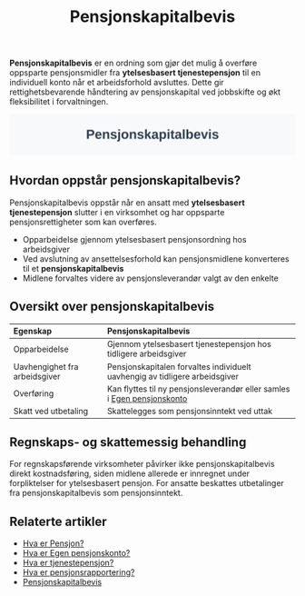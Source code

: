 ﻿---
title: "Pensjonskapitalbevis"
meta_title: "Pensjonskapitalbevis"
meta_description: '**Pensjonskapitalbevis** er en ordning som gjør det mulig å overføre oppsparte pensjonsmidler fra **ytelsesbasert tjenestepensjon** til en individuell konto ...'
slug: pensjonskapitalbevis
type: blog
layout: pages/single
---

**Pensjonskapitalbevis** er en ordning som gjør det mulig å overføre oppsparte pensjonsmidler fra **ytelsesbasert tjenestepensjon** til en individuell konto når et arbeidsforhold avsluttes. Dette gir rettighetsbevarende håndtering av pensjonskapital ved jobbskifte og økt fleksibilitet i forvaltningen.

![Illustrasjon av Pensjonskapitalbevis](pensjonskapitalbevis-image.svg)

## Hvordan oppstår pensjonskapitalbevis?

Pensjonskapitalbevis oppstår når en ansatt med **ytelsesbasert tjenestepensjon** slutter i en virksomhet og har oppsparte pensjonsrettigheter som kan overføres.

* Opparbeidelse gjennom ytelsesbasert pensjonsordning hos arbeidsgiver
* Ved avslutning av ansettelsesforhold kan pensjonsmidlene konverteres til et **pensjonskapitalbevis**
* Midlene forvaltes videre av pensjonsleverandør valgt av den enkelte

## Oversikt over pensjonskapitalbevis

| Egenskap                   | Pensjonskapitalbevis                                                    |
|:----------------------------|:-------------------------------------------------------------------------|
| Opparbeidelse               | Gjennom ytelsesbasert tjenestepensjon hos tidligere arbeidsgiver         |
| Uavhengighet fra arbeidsgiver | Pensjonskapitalen forvaltes individuelt uavhengig av tidligere arbeidsgiver |
| Overføring                 | Kan flyttes til ny pensjonsleverandør eller samles i [Egen pensjonskonto](/blogs/regnskap/hva-er-egen-pensjonskonto "Hva er Egen pensjonskonto? Guide til Egen pensjonskonto i Norge") |
| Skatt ved utbetaling         | Skattelegges som pensjonsinntekt ved uttak                                |

## Regnskaps- og skattemessig behandling

For regnskapsførende virksomheter påvirker ikke pensjonskapitalbevis direkt kostnadsføring, siden midlene allerede er innregnet under forpliktelser for ytelsesbasert pensjon. For ansatte beskattes utbetalinger fra pensjonskapitalbevis som pensjonsinntekt.

## Relaterte artikler

* [Hva er Pensjon?](/blogs/regnskap/hva-er-pensjon "Hva er Pensjon? Komplett Guide til norsk pensjonssystem")
* [Hva er Egen pensjonskonto?](/blogs/regnskap/hva-er-egen-pensjonskonto "Hva er Egen pensjonskonto? Guide til Egen pensjonskonto i Norge")
* [Hva er tjenestepensjon?](/blogs/regnskap/hva-er-tjenestepensjon "Hva er Tjenestepensjon? Komplett Guide til Bedriftspensjon og Regnskapsføring")
* [Hva er pensjonsrapportering?](/blogs/regnskap/hva-er-pensjonsrapportering "Hva er Pensjonsrapportering? Komplett Guide til Pensjon i Regnskap")
* [Pensjonskapitalbevis](/blogs/regnskap/pensjonskapitalbevis "Pensjonskapitalbevis: Hva er pensjonskapitalbevis?")











